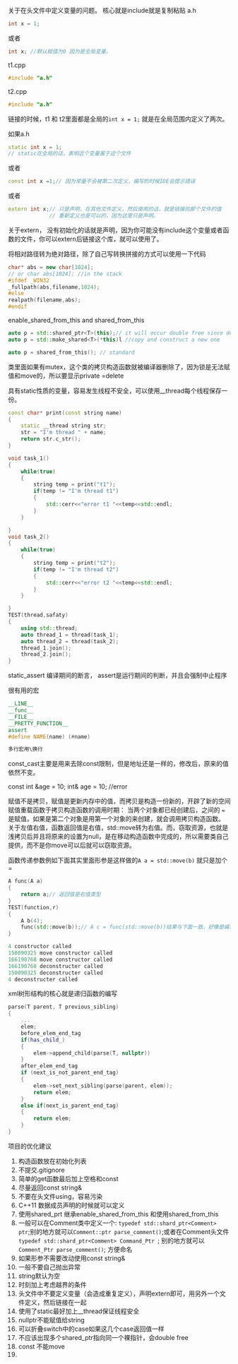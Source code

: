 关于在头文件中定义变量的问题。
核心就是include就是复制粘贴
a.h
```c++
int x = 1;
```
或者
```c++
int x; //默认赋值为0 因为是全局变量。
```


t1.cpp
```c++
#include "a.h"
```

t2.cpp
```c++
#include "a.h"
```

链接的时候，t1 和 t2里面都是全局的`int x = 1;` 就是在全局范围内定义了两次。

如果a.h
```c++
static int x = 1;
// static在全局的话，表明这个变量属于这个文件
```


或者
```c++
const int x =1;// 因为常量不会被第二次定义，编写的时候IDE会提示错误
```

或者
```c++
extern int x;// 只是声明，在其他文件定义，然后使用的话，就是链接的那个文件的值
             // 重新定义也是可以的，因为这里只是声明。
```
关于extern， 没有初始化的话就是声明，因为你可能没有include这个变量或者函数的文件，你可以extern后链接这个库，就可以使用了。

将相对路径转为绝对路径，除了自己写转换拼接的方式可以使用一下代码
```c++
char* abs = new char[1024];
// or char abs[1024]; //in the stack
#ifdef _WIN32
_fullpath(abs,filename,1024);
#else
realpath(filename,abs);
#endif
```

enable_shared_from_this and shared_from_this
```C++
auto p = std::shared_ptr<T>(this);// it will occur double free since deconstructer
auto p = std::make_shared<T>(*this)l //copy and construct a new one

auto p = shared_from_this(); // standard
```

类里面如果有mutex，这个类的拷贝构造函数就被编译器删除了，因为锁是无法赋值和move的，所以要显示private =delete

具有static性质的变量，容易发生线程不安全，可以使用__thread每个线程保存一份。
```c++
const char* print(const string name)
{
    static __thread string str;
    str = "I'm thread " + name;
    return str.c_str();
}

void task_1()
{
    while(true)
    {
        string temp = print("t1");
        if(temp != "I'm thread t1")
        {
            std::cerr<<"error t1 "<<temp<<std::endl;
        }
    }

}
void task_2()
{
    while(true)
    {
        string temp = print("t2");
        if(temp != "I'm thread t2")
        {
            std::cerr<<"error t2 "<<temp<<std::endl;
        }
    }

}
TEST(thread,safaty)
{
    using std::thread;
    auto thread_1 = thread(task_1);
    auto thread_2 = thread(task_2);
    thread_1.join();
    thread_2.join();
}
```

static_assert 编译期间的断言，
assert是运行期间的判断，并且会强制中止程序

很有用的宏
```cpp
__LINE__
__func__
__FILE__
__PRETTY_FUNCTION__
assert
#define NAME(name) (#name)

多行宏用\换行
```

const_cast主要是用来去除const限制，但是地址还是一样的，修改后，原来的值依然不变。

const int &age = 10;
int& age = 10; //error

赋值不是拷贝，赋值是更新内存中的值，而拷贝是构造一份新的，开辟了新的空间
赋值重载函数于拷贝构造函数的调用时期：
当两个对象都已经创建后，之间的 `=` 是赋值，如果是第二个对象是用第一个对象的来创建，就会调用拷贝构造函数。
关于左值右值，函数返回值是右值，std::move转为右值。而，窃取资源，也就是浅拷贝后并且将原来的设置为null，是在移动构造函数中完成的，所以需要类自己提供，而不是你move可以后就可以窃取资源。

函数传递参数例如下面其实里面形参是这样做的`A a = std::move(b)` 就只是加个=
```cpp
A func(A a)
{
    return a;// 返回值是右值类型
}
TEST(function,r)
{
    A b(4);
    func(std::move(b));// A c = func(std::move(b))结果与下面一致，好像是编译器优化
}
```

```cpp
4 constructor called
150090325 move constructor called
166190768 move constructor called
166190768 deconstructer called
150090325 deconstructer called
4 deconstructer called
```

xml树形结构的核心就是递归函数的编写
```cpp
parse(T parent, T previous_sibling)
{
    ...
    elem;
    before_elem_end_tag
    if(has_child_)
    {
        elem->append_child(parse(T, nullptr))
    }
    after_elem_end_tag
    if (next_is_not_parent_end_tag)
    {
        elem->set_next_sibling(parse(parent, elem));
        return elem;
    }
    else if(next_is_parent_end_tag)
    {
        return elem;
    }
}
```

项目的优化建议
1. 构造函数放在初始化列表
2. 不提交.gitignore
3. 简单的get函数最后加上空格和const
4. 尽量返回const string&
5. 不要在头文件using，容易污染
6. C++11 数据成员声明的时候就可以定义
7. 使用shared_prt 继承enable_shared_from_this 和使用shared_from_this
8. 一般可以在Comment类中定义一个: `typedef std::shard_ptr<Comment> ptr`;别的地方就可以`Comment::ptr parse_comment()`;或者在Comment头文件 `typedef std::shard_ptr<Comment> Command_Ptr `; 别的地方就可以 `Comment_Ptr parse_comment()`; 方便命名
9. 如果形参不需要改动使用const string&
10. 一般不要自己抛出异常
11. string默认为空
12. 时刻加上考虑越界的条件
13. 头文件中不要定义变量（会造成重复定义），声明extern即可，用另外一个文件定义，然后链接在一起
14. 使用了static最好加上__thread保证线程安全
15. nullptr不能赋值给string
16. 可以折叠switch中的case如果这几个case返回值一样
17. 不应该出现多个shared_ptr指向同一个裸指针，会double free
18. const 不能move
19. 
